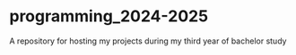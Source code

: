 # programming_2024-2025
A repository for hosting my projects during my third year of bachelor study
